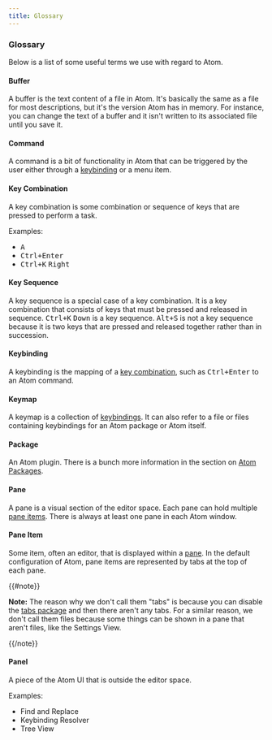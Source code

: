 ```yaml
---
title: Glossary
---
```

### Glossary

Below is a list of some useful terms we use with regard to Atom.

#### Buffer

A buffer is the text content of a file in Atom. It's basically the same as a file for most descriptions, but it's the version Atom has in memory. For instance, you can change the text of a buffer and it isn't written to its associated file until you save it.

#### Command

A command is a bit of functionality in Atom that can be triggered by the user either through a [keybinding](#keybinding) or a menu item.

#### Key Combination

A key combination is some combination or sequence of keys that are pressed to perform a task.

Examples:

* <kbd class="platform-all">A</kbd>
* <kbd class="platform-all">Ctrl+Enter</kbd>
* <kbd class="platform-all">Ctrl+K</kbd> <kbd class="platform-all">Right</kbd>

#### Key Sequence

A key sequence is a special case of a key combination. It is a key combination that consists of keys that must be pressed and released in sequence. <kbd class="platform-all">Ctrl+K</kbd> <kbd class="platform-all">Down</kbd> is a key sequence. <kbd class="platform-all">Alt+S</kbd> is not a key sequence because it is two keys that are pressed and released together rather than in succession.

#### Keybinding

A keybinding is the mapping of a [key combination](#key-combination), such as <kbd class="platform-all">Ctrl+Enter</kbd> to an Atom command.

#### Keymap

A keymap is a collection of [keybindings](#keybinding). It can also refer to a file or files containing keybindings for an Atom package or Atom itself.

#### Package

An Atom plugin. There is a bunch more information in the section on [Atom Packages](/using-atom/sections/atom-packages/).

#### Pane

A pane is a visual section of the editor space. Each pane can hold multiple [pane items](#pane-item). There is always at least one pane in each Atom window.

#### Pane Item

Some item, often an editor, that is displayed within a [pane](#pane). In the default configuration of Atom, pane items are represented by tabs at the top of each pane.

{{#note}}

**Note:** The reason why we don't call them "tabs" is because you can disable the [tabs package](https://github.com/atom/tabs) and then there aren't any tabs. For a similar reason, we don't call them files because some things can be shown in a pane that aren't files, like the Settings View.

{{/note}}

#### Panel

A piece of the Atom UI that is outside the editor space.

Examples:

* Find and Replace
* Keybinding Resolver
* Tree View
